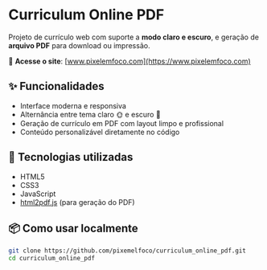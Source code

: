 # Curriculum Online PDF

Projeto de currículo web com suporte a **modo claro e escuro**, e geração de **arquivo PDF** para download ou impressão.

🔗 **Acesse o site**: [www.pixelemfoco.com](https://www.pixelemfoco.com)

## ✨ Funcionalidades

- Interface moderna e responsiva
- Alternância entre tema claro 🌞 e escuro 🌙
- Geração de currículo em PDF com layout limpo e profissional
- Conteúdo personalizável diretamente no código

## 🚀 Tecnologias utilizadas

- HTML5
- CSS3
- JavaScript
- [html2pdf.js](https://github.com/eKoopmans/html2pdf) (para geração do PDF)

## 📦 Como usar localmente

```bash
git clone https://github.com/pixemelfoco/curriculum_online_pdf.git
cd curriculum_online_pdf
